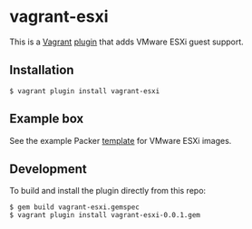 # vagrant-esxi

This is a [Vagrant](http://www.vagrantup.com/)
[plugin](http://docs.vagrantup.com/v2/plugins/index.html)
that adds VMware ESXi guest support.

## Installation

```
$ vagrant plugin install vagrant-esxi
```

## Example box

See the example Packer [template](https://github.com/dougm/packer-esxi) for
VMware ESXi images.

## Development

To build and install the plugin directly from this repo:

```
$ gem build vagrant-esxi.gemspec
$ vagrant plugin install vagrant-esxi-0.0.1.gem
```
